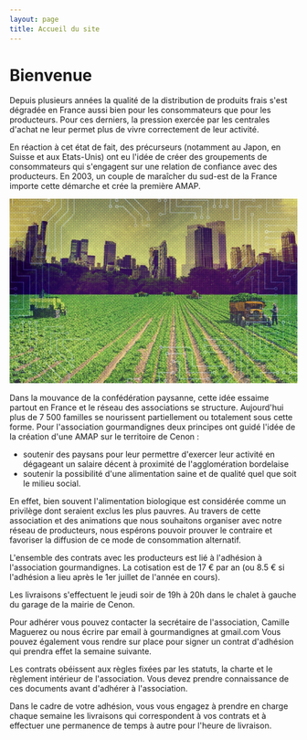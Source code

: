 ```yaml
---
layout: page
title: Accueil du site 
---
```


# Bienvenue

Depuis plusieurs années la qualité de la distribution de produits frais s'est dégradée en France aussi bien pour les consommateurs que  pour les producteurs. Pour ces derniers, la pression exercée par les centrales d'achat ne leur permet plus de vivre correctement de leur activité.

En réaction à cet état de fait, des précurseurs (notamment au Japon, en Suisse et aux Etats-Unis) ont eu l'idée de créer des groupements de consommateurs qui s'engagent sur une relation de confiance avec des producteurs.
En 2003, un couple de maraîcher du sud-est de la France importe cette démarche et crée la première AMAP.

![Quelle alimentation pour demain ?](./assets/amap.jpg)

Dans la mouvance de la confédération paysanne, cette idée essaime partout en France et le réseau des associations se structure. Aujourd'hui plus de 7 500 familles se nourissent partiellement ou totalement sous cette forme.
Pour l'association gourmandignes deux principes ont guidé l'idée de la création d'une AMAP sur le territoire de Cenon :

* soutenir des paysans pour leur permettre d'exercer leur activité en dégageant un salaire décent à proximité de l'agglomération bordelaise
* soutenir la possibilité d'une alimentation saine et de qualité quel que soit le milieu social.

En effet, bien souvent l'alimentation biologique est considérée comme un privilège dont seraient exclus les plus pauvres. Au travers de cette association et des animations que nous souhaitons organiser avec notre réseau de producteurs, nous espérons pouvoir prouver le contraire et favoriser la diffusion de ce mode de consommation alternatif.



L'ensemble des contrats avec les producteurs est lié à l'adhésion à l'association gourmandignes. La cotisation est de 17 € par an (ou 8.5 € si l'adhésion a lieu après le 1er juillet de l'année en cours).

Les livraisons s'effectuent le jeudi soir de 19h à 20h dans le chalet à gauche du garage de la mairie de Cenon.

Pour adhérer vous pouvez contacter la secrétaire de l'association, Camille Maguerez ou nous écrire par email à gourmandignes at gmail.com
Vous pouvez également vous rendre sur place pour signer un contrat d'adhésion qui prendra effet la semaine suivante.

Les contrats obéissent aux règles fixées par les statuts, la charte et le règlement intérieur de l'association. Vous devez prendre connaissance de ces documents avant d'adhérer à l'association.

Dans le cadre de votre adhésion, vous vous engagez à prendre en charge chaque semaine les livraisons qui correspondent à vos contrats et à effectuer une permanence de temps à autre pour l'heure de livraison.